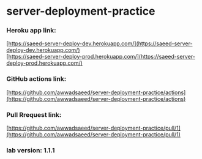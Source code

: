 # server-deployment-practice
### Heroku app link:  
[https://saeed-server-deploy-dev.herokuapp.com/](https://saeed-server-deploy-dev.herokuapp.com/)  
[https://saeed-server-deploy-prod.herokuapp.com/](https://saeed-server-deploy-prod.herokuapp.com/)   
### GitHub actions link:
[https://github.com/awwadsaeed/server-deployment-practice/actions](https://github.com/awwadsaeed/server-deployment-practice/actions)  
### Pull Rrequest link:  
[https://github.com/awwadsaeed/server-deployment-practice/pull/1](https://github.com/awwadsaeed/server-deployment-practice/pull/1)  


### lab version: 1.1.1